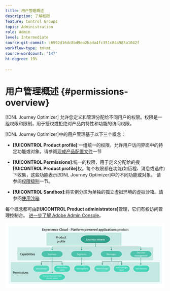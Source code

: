 ```yaml
---
title: 用户管理概述
description: 了解权限
feature: Control Groups
topic: Administration
role: Admin
level: Intermediate
source-git-commit: c6592d16dc8bd9ea2bada4fc351c844985a1042f
workflow-type: tm+mt
source-wordcount: '147'
ht-degree: 19%

---
```


# 用户管理概述 {#permissions-overview}

[!DNL Journey Optimizer] 允许您定义和管理分配给不同用户的权限。权限是一组权限和限制，用于授权或拒绝对产品内特性和功能的访问权限。

[!DNL Journey Optimizer]中的用户管理基于以下三个概念：

* **[!UICONTROL Product profile]**:一组统一的权限，允许用户访问界面中的特定功能或对象。请参阅[现成产品配置文件](ootb-product-profiles.md)一节

* **[!UICONTROL Permissions]**:统一的权限，用于定义分配给的授 **[!UICONTROL Product profile]**&#x200B;权。每个权限都在功能(如历程、消息或选件)下收集，这些功能表示[!DNL Journey Optimizer]中的不同功能或对象。 请参阅[权限级别](high-low-permissions.md)一节。

* **[!UICONTROL Sandbox]**:将实例分区为单独的孤立虚拟环境的虚拟沙箱。请参阅[使用沙箱](sandboxes.md)

每个概念都可由&#x200B;**[!UICONTROL Product administrators]**&#x200B;管理，它们有权访问管理控制台。 [进一步了解 Adobe Admin Console](https://helpx.adobe.com/cn/enterprise/managing/user-guide.html)。

![](../assets/do-not-localize/permissions_2.png)
